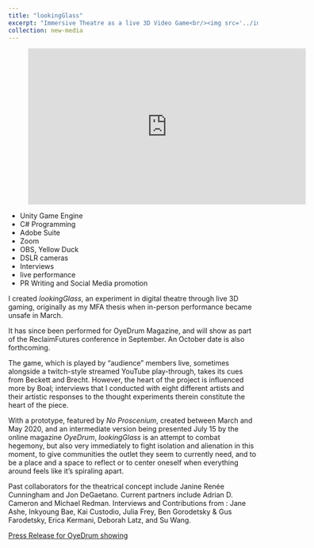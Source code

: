 ```yaml
---
title: "lookingGlass"
excerpt: "Immersive Theatre as a live 3D Video Game<br/><img src='../images/surveillance_shot.jpg'> I created _lookingGlass_, an experiment in digital theatre through live 3D gaming originally as my MFA thesis when in-person performance became unsafe in March. It has since been performed for OyeDrum Magazine, and will show as part of the ReclaimFutures conference in September. An October date is also forthcoming."
collection: new-media
---
```



<!-- blank line -->
<figure class="video_container">
<iframe width="560" height="315" src="https://www.youtube.com/embed/IYF5CmvJnog" frameborder="0" allow="accelerometer; autoplay; encrypted-media; gyroscope; picture-in-picture" allowfullscreen></iframe>
</figure>





<!-- blank line -->

- Unity Game Engine
- C# Programming
- Adobe Suite
- Zoom
- OBS, Yellow Duck
- DSLR cameras
- Interviews 
- live performance
- PR Writing and Social Media promotion

I created _lookingGlass_, an experiment in digital theatre through live 3D gaming, originally as my MFA thesis when in-person performance became unsafe in March.

It has since been performed for OyeDrum Magazine, and will show as part of the ReclaimFutures conference in September. An October date is also forthcoming.

<!--- more --->

The game, which is played by “audience” members live, sometimes alongside a twitch-style streamed YouTube play-through, takes its cues from Beckett and Brecht. However, the heart of the project is influenced more by Boal; interviews that I conducted with eight different artists and their artistic responses to the thought experiments therein constitute the heart of the piece.

With a prototype, featured by _No Proscenium_, created between March and May 2020, and an intermediate version being presented July 15 by the online magazine _OyeDrum_, _lookingGlass_ is an attempt to combat hegemony, but also very immediately to fight isolation and alienation in this moment, to give communities the outlet they seem to currently need, and to be a place and a space to reflect or to center oneself when everything around feels like it’s spiraling apart.

Past collaborators for the theatrical concept include Janine Renée Cunningham and Jon DeGaetano. Current partners include Adrian D. Cameron and Michael Redman. Interviews and Contributions from : Jane Ashe, Inkyoung Bae, Kai Custodio, Julia Frey, Ben Gorodetsky & Gus Farodetsky, Erica Kermani, Deborah Latz, and Su Wang.

[Press Release for OyeDrum showing](../../files/lookingGlass_OyeDrum_PressRelease.pdf)
